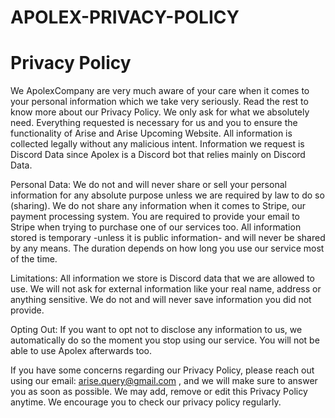 # APOLEX-PRIVACY-POLICY 
# Privacy Policy

We ApolexCompany are very much aware of your care when it comes to your personal information which we take very seriously. Read the rest to know more about our Privacy Policy. We only ask for what we absolutely need. Everything requested is necessary for us and you to ensure the functionality of Arise and Arise Upcoming Website. All information is collected legally without any malicious intent. Information we request is Discord Data since Apolex is a Discord bot that relies mainly on Discord Data.

Personal Data:
We do not and will never share or sell your personal information for any absolute purpose unless we are required by law to do so (sharing). We do not share any information when it comes to Stripe, our payment processing system. You are required to provide your email to Stripe when trying to purchase one of our services too. All information stored is temporary -unless it is public information- and will never be shared by any means. The duration depends on how long you use our service most of the time.

Limitations:
All information we store is Discord data that we are allowed to use. We will not ask for external information like your real name, address or anything sensitive. We do not and will never save information you did not provide.

Opting Out:
If you want to opt not to disclose any information to us, we automatically do so the moment you stop using our service. You will not be able to use Apolex afterwards too.

If you have some concerns regarding our Privacy Policy, please reach out using our email: arise.query@gmail.com , and we will make sure to answer you as soon as possible. We may add, remove or edit this Privacy Policy anytime. We encourage you to check our privacy policy regularly.

